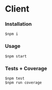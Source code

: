# Client

### Installation

    $npm i
    
### Usage

    $npm start
    
### Tests + Coverage

    $npm test
    $npm run coverage
